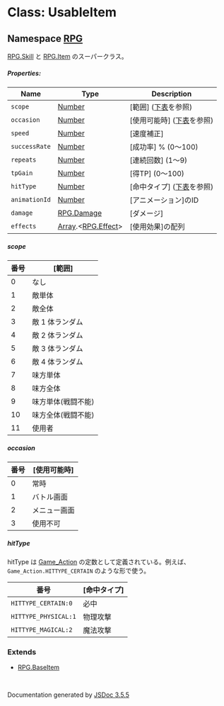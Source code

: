 # Class: UsableItem

## Namespace [RPG](RPG.md)

[RPG.Skill](RPG.Skill.md) と [RPG.Item](RPG.Item.md) のスーパークラス。


##### Properties:

| Name | Type | Description |
| --- | --- | --- |
| `scope` | [Number](Number.md) | [範囲] \([下表](RPG.UsableItem.md#scope)を参照) |
| `occasion` | [Number](Number.md) | [使用可能時] \([下表](RPG.UsableItem.md#occasion)を参照)  |
| `speed` | [Number](Number.md) | [速度補正] |
| `successRate` | [Number](Number.md) | [成功率] % (0〜100) |
| `repeats` | [Number](Number.md) | [連続回数] \(1〜9) |
| `tpGain` | [Number](Number.md) | [得TP] \(0〜100) |
| `hitType` | [Number](Number.md) | [命中タイプ] \([下表](RPG.UsableItem.md#hittype)を参照)  |
| `animationId` | [Number](Number.md) | [アニメーション]のID |
| `damage` | [RPG.Damage](RPG.Damage.md) | [ダメージ] |
| `effects` | [Array](Array.md).&lt;[RPG.Effect](RPG.Effect.md)&gt; | [使用効果]の配列 |


##### scope

| 番号 | [範囲] |
| --- | --- |
|  0 | なし ||  1 | 敵単体 ||  2 | 敵全体 ||  3 | 敵 1 体ランダム ||  4 | 敵 2 体ランダム ||  5 | 敵 3 体ランダム ||  6 | 敵 4 体ランダム ||  7 | 味方単体 ||  8 | 味方全体 ||  9 | 味方単体(戦闘不能) ||  10 | 味方全体(戦闘不能) ||  11 | 使用者 |

##### occasion

| 番号 | [使用可能時] |
| --- | --- |
| 0 | 常時 |
| 1 | バトル画面 |
| 2 | メニュー画面 |
| 3 | 使用不可 |

##### hitType
hitType は [Game\_Action](Game_Action.md) の定数として定義されている。例えば、<code>Game\_Action.HITTYPE\_CERTAIN</code> のような形で使う。

| 番号 | [命中タイプ] |
| --- | --- |
| `HITTYPE_CERTAIN:0` | 必中 |
| `HITTYPE_PHYSICAL:1` | 物理攻撃 |
| `HITTYPE_MAGICAL:2` | 魔法攻撃 |




### Extends

* [RPG.BaseItem](RPG.BaseItem.md)

 <br>

  Documentation generated by [JSDoc 3.5.5](https://github.com/jsdoc3/jsdoc)

